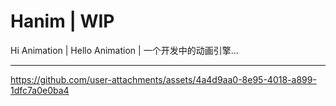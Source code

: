 # Hanim | WIP
Hi Animation | Hello Animation | 一个开发中的动画引擎...

---

https://github.com/user-attachments/assets/4a4d9aa0-8e95-4018-a899-1dfc7a0e0ba4